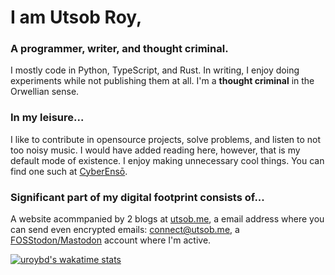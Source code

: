 # I am Utsob Roy,
### A programmer, writer, and thought criminal.

I mostly code in Python, TypeScript, and Rust. In writing, I enjoy doing experiments while not publishing them at all. I'm a **thought criminal** in the Orwellian sense.

### In my leisure...
I like to contribute in opensource projects, solve problems, and listen to not too noisy music. I would have added reading here, however, that is my default mode of existence. I enjoy making unnecessary cool things. You can find one such at [CyberEnsō](https://enso.utsob.me).

### Significant part of my digital footprint consists of...
A website acommpanied by 2 blogs at [utsob.me](https://utsob.me), a email address where you can send even encrypted emails: [connect@utsob.me](mailto:connect@utsob.me), a <a rel="me" href="https://fosstodon.org/@uroybd">FOSStodon/Mastodon</a> account where I'm active.

[![uroybd's wakatime stats](https://github-readme-stats.vercel.app/api/wakatime?username=uroybd)](https://github.com/anuraghazra/github-readme-stats)
